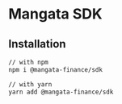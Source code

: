 # Mangata SDK 

## Installation

```sh
// with npm
npm i @mangata-finance/sdk

// with yarn
yarn add @mangata-finance/sdk
```
